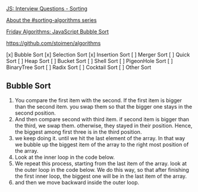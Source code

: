 [JS: Interview Questions - Sorting](https://khan4019.github.io/front-end-Interview-Questions/sort.html)

[About the #sorting-algorithms series](http://blog.benoitvallon.com/sorting-algorithms-in-javascript/sorting-algorithms-in-javascript/
)

[Friday Algorithms: JavaScript Bubble Sort]( http://www.stoimen.com/blog/2010/07/09/friday-algorithms-javascript-bubble-sort/)

https://github.com/stoimen/algorithms

[x] Bubble Sort
[x] Selection Sort
[x] Insertion Sort
[ ] Merger Sort
[ ] Quick Sort
[ ] Heap Sort
[ ] Bucket Sort
[ ] Shell Sort
[ ] PigeonHole Sort
[ ] BinaryTree Sort
[ ] Radix Sort
[ ] Cocktail Sort
[ ] Other Sort

## Bubble Sort
1. You compare the first item with the second. If the first item is bigger than the second item. you swap them so that the bigger one stays in the second position.
2. And then compare second with third item. if second item is bigger than the third, we swap them. otherwise, they stayed in their position. Hence, the biggest among first three is in the third position.
3. we keep doing it. until we hit the last element of the array. In that way we bubble up the biggest item of the array to the right most position of the array.
4. Look at the inner loop in the code below.
5. We repeat this process, starting from the last item of the array. look at the outer loop in the code below. We do this way, so that after finishing the first inner loop, the biggest one will be in the last item of the array.
6. and then we move backward inside the outer loop.
